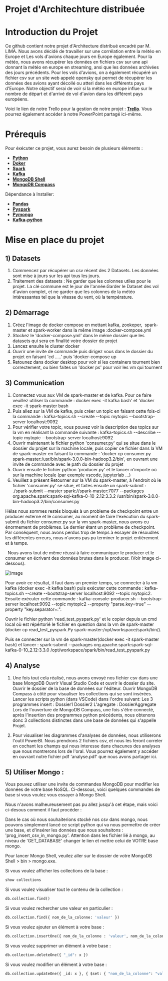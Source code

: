 # Projet d'Architechture distribuée

# Introduction du Projet

Ce github contient notre projet d'Architecture distribué encadré par M. LIMA. Nous avons décidé de travailler sur une corrélation entre la météo en Europe et Les vols d'avions chaque jours en Europe également. Pour la météo, nous avons récupérer les données en fichiers csv sur une api donnant la météo en europe en streaming, ansi que les données archivées des jours précédents. Pour les vols d'avions, on a également récupéré un fichier csv sur un site web appelé opensky qui permet de récupérer les données des avions ayant décollé ou atteri dans les différents pays d'Europe. Notre objectif serai de voir si la météo en europe influe sur le nombre de départ et d'arrivé de vol d'avion dans les différent pays européens.

Voici le lien de notre Trello pour la gestion de notre projet : [**Trello**](https://trello.com/b/QQXGw0yf/archtecture-distribu%C3%A9e).
Vous pourrez également accéder à notre PowerPoint partagé ici-même.

# Prérequis

Pour éxécuter ce projet, vous aurez besoin de plusieurs éléments :
- [**Python**](https://www.python.org/)
- [**Doker**](https://www.docker.com/products/docker-desktop/)
- [**Spark**](https://spark.apache.org/downloads.html)
- [**Kafka**](https://kafka.apache.org/downloads)
- [**MongoDB Shell**](https://www.mongodb.com/try/download/shell)
- [**MongoDB Compass**](https://www.mongodb.com/products/compass)

Dépendance à Installer:
- [**Pandas**](https://pandas.pydata.org/)
- [**Pyspark**](https://pypi.org/project/pyspark/)
- [**Pymongo**](https://www.mongodb.com/docs/drivers/pymongo/)
- [**Kafka-python**](https://pypi.org/project/kafka-python/)


# Mise en place du projet

## 1) Datasets

1. Commencez par récupérer un csv récent des 2 Datasets. Les données sont mise à jours sur les api tous les jours.
2. Traitement des datasets : Ne garder que les colonnes utiles pour le projet. La clé commune est le jour de l'année.Garder le Dataset des vol d'avion complet, et ne garder que les colonnes de la météo intéressantes tel que la vitesse du vent, où la température.

  
## 2) Démarrage

1. Créez l'image de docker compose en mettant kafka, zookeper,  spark-master et spark-worker dans la même image :docker-compose.yml
2. Stockez le 'docker-compose.yml' dans le même dossier que les datasets qui sera en finalité votre dossier de projet
3. Lancez ensuite le cluster docker
4. Ouvrir une invite de commande puis dirigez vous dans le dossier du projet en faisant 'cd .....' puis 'docker-compose up
5. Retounez dans docker desktop pour voir si les containers tournent bien correctement, ou bien faites un 'docker ps' pour voir les vm qui tournent

## 3) Communication

1. Connectez vous aux VM de spark-master et de kafka. Pour ce faire veuillez utiliser la commande : docker exec -it kafka bash' et 'docker exec -it spark-master bash
2. Puis allez sur la VM de kafka, puis créer un topic en faisant cette fois-ci la commande : kafka-topics.sh --create --topic mytopic --bootstrap-server localhost:9092
3. Pour vérifier votre topic, vous pouvez voir la description des topics sur la vm en réalisant la commande suivante : kafka-topics.sh --describe --topic mytopic --bootstrap-server localhost:9092
4. Ouvrir maintenant le fichier python 'consumer.py' qui se situe dans le dossier du projet sur la machine locale, puis copier ce fichier dans la VM de spark-master en faisant la commande : 'docker cp consumer.py spark-master:/usr/bin/spark-3.0.0-bin-hadoop3.2/bin', en ouvrant une invite de commande avec le path du dossier du projet
5. Ouvrir ensuite le fichier python 'producer.py' et le lancer n'importe où sur la machine locale (par exemple vscode, jupyterlab ...)
6. Veuillez a prèsent Retourner sur la VM du spark-master, à l'endroit où le fichier 'consumer.py' se situe, et faites ensuite un spark-submit : ./spark-submit --master spark://spark-master:7077 --packages org.apache.spark:spark-sql-kafka-0-10_2.12:3.3.2 /usr/bin/spark-3.0.0-bin-hadoop3.2/bin/consumer.py

Hélas nous sommes restés bloqués à un probleme de checkpoint entre un producer externe et le consumer, au moment de faire l'exécution du spark-submit du fichier consumer.py sur la vm spark-master, nous avons eu énormement de problèmes. Le dernier étant un problème de checkpoint. Par conséquent, nous avons perdus trop de temps à essayer de résoudres les différentes erreurs, nous n'avons pas pu terminer le projet entièrement et à temps.

 
Nous avons tout de même réussi à faire communiquer le producer et le consumer en écrivant des données brutes dans le producer. (Voir image ci-dessous).

![image](https://user-images.githubusercontent.com/129997458/230249883-d7af706d-e0cd-4a24-8e7f-da2220d80e9f.png)


Pour avoir ce résultat, il faut dans un premier temps, se connecter à la vm kafka (docker exec -it kafka bash) puis exécuter cette commande : kafka-topics.sh --create --bootstrap-server localhost:9092 --topic mytopic2. Ensuite exécuter cette commande : kafka-console-producer.sh --bootstrap-server localhost:9092 --topic mytopic2 --property "parse.key=true" --property "key.separator=:".

Ouvrir le fichier python 'read_test_pyspark.py' et le copier depuis un cmd local où est répértorié le fichier en question dans la vm de spark-master (docker cp read_test_pyspark.Py spark-master:/opt/workspace/spark/bin/).

Puis se connecter sur la vm de spark-master(docker exec -it spark-master bash) et lancer : spark-submit --packages org.apache.spark:spark-sql-kafka-0-10_2.12:3.3.0 /opt/workspace/spark/bin/read_test_pyspark.py


## 4) Analyse

1. Une fois tout cela réalisé, nous avons envoyé nos fichier csv dans une base MongoDB
Ouvrir Visual Studio Code et ouvrir le dossier du site.
Ouvrir le dossier de la base de données sur l'éditeur.
Ouvrir MongoDB Compass à côté pour visualiser les collections qui se sont insérées.
Lancer les scripts python (dans VSCode) dans l'ordre suivant:
Les 3 programmes insert :
Dossier1
Dossier2
L'agregate :
DossierAggregate
Lors de l'ouverture de MongoDB Compass, une fois s'être connecté, après l'insertion des programmes python précédents, nous obtenons donc 3 collections distinctes dans une base de données qui s'appelle Projet.

2. Pour visualiser les diagrammes d'analyses de données, nous utiliserons l'outil PowerBI. Nous prendrons 2 fichiers csv, et nous les feront correler en cochant les champs qui nous interesse dans chacunes des analyses que nous montrerons lors de l'oral. Vous pourrez également y accéder en ouvrant notre fichier pdf 'analyse.pdf' que nous avons partager ici.


## 5) Utiliser Mongo :
Vous pouvez utiliser une invite de commandes MongoDB pour modifier les données de votre base NoSQL. Ci-dessous, voici quelques commandes de base si vous voulez vous essayer à Mongo Shell.

Nous n'avons malheureusement pas pu allez jusqu'à cet étape, mais voici ci-desous comment il faut procéder :


Dans le cas où nous souhaiterions stocké nos csv dans mongo, nous pouvons simplement lancé ce script python qui va nous permettre de créer une base, et d'insérer les données que nous souhaitons : 'prog_insert_csv_in_mongo.py'.
Attention dans les fichier lié à mongo, au niveau de 'GET_DATABASE' changer le lien et mettre celui de VOTRE base mongo.

Pour lancer Mongo Shell, veuilez aller sur le dossier de votre MongoDB Shell > bin > mongo.exe.

Si vous voulez afficher les collections de la base :
```python
show collections
```

Si vous voulez visualiser tout le contenu de la collection :
```python
db.collection.find()
```

Si vous voulez rechercher une valeur en particulier :
```python
db.collection.find({ nom_de_la_colonne: 'valeur' })
```

Si vous voulez ajouter un élément à votre base :
```python
db.collection.insertOne({ nom_de_la_colonne : 'valeur', nom_de_la_colonne_2 : 'valeur'})
```

Si vous voulez supprimer un élément à votre base :
```python
db.collection.deleteOne({ "_id": x })
```

Si vous voulez modifier un élément à votre base :
```python
db.collection.updateOne({ _id: x }, { $set: { "nom_de_la_colonne": "valeur" } })
```
